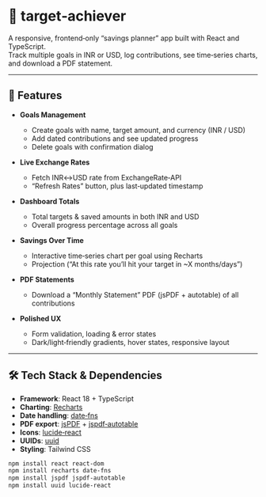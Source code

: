 
# 🎯 target‑achiever

A responsive, frontend‑only “savings planner” app built with React and TypeScript.  
Track multiple goals in INR or USD, log contributions, see time‑series charts, and download a PDF statement.

---

## 🚀 Features

- **Goals Management**  
  - Create goals with name, target amount, and currency (INR / USD)  
  - Add dated contributions and see updated progress  
  - Delete goals with confirmation dialog  

- **Live Exchange Rates**  
  - Fetch INR↔USD rate from ExchangeRate‑API  
  - “Refresh Rates” button, plus last‐updated timestamp  

- **Dashboard Totals**  
  - Total targets & saved amounts in both INR and USD  
  - Overall progress percentage across all goals  

- **Savings Over Time**  
  - Interactive time‑series chart per goal using Recharts  
  - Projection (“At this rate you’ll hit your target in ~X months/days”)  

- **PDF Statements**  
  - Download a “Monthly Statement” PDF (jsPDF + autotable) of all contributions  

- **Polished UX**  
  - Form validation, loading & error states  
  - Dark/light‐friendly gradients, hover states, responsive layout  

---

## 🛠️ Tech Stack & Dependencies

- **Framework**: React 18 + TypeScript  
- **Charting**: [Recharts](https://recharts.org)  
- **Date handling**: [date‑fns](https://date-fns.org)  
- **PDF export**: [jsPDF](https://github.com/parallax/jsPDF) + [jspdf‑autotable](https://github.com/simonbengtsson/jsPDF‑AutoTable)  
- **Icons**: [lucide‑react](https://lucide.dev)  
- **UUIDs**: [uuid](https://github.com/uuidjs/uuid)  
- **Styling**: Tailwind CSS  

```bash
npm install react react-dom
npm install recharts date-fns
npm install jspdf jspdf-autotable
npm install uuid lucide-react

 
 
